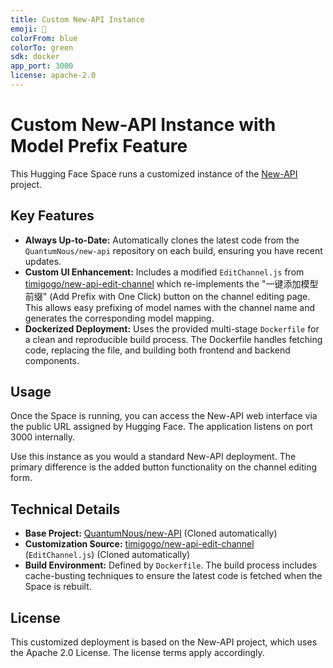 ```yaml
---
title: Custom New-API Instance
emoji: 🚀
colorFrom: blue
colorTo: green
sdk: docker
app_port: 3000
license: apache-2.0
---
```


# Custom New-API Instance with Model Prefix Feature

This Hugging Face Space runs a customized instance of the [New-API](https://github.com/QuantumNous/new-api) project.

## Key Features

*   **Always Up-to-Date:** Automatically clones the latest code from the `QuantumNous/new-api` repository on each build, ensuring you have recent updates.
*   **Custom UI Enhancement:** Includes a modified `EditChannel.js` from [timigogo/new-api-edit-channel](https://github.com/timigogo/new-api-edit-channel) which re-implements the "一键添加模型前缀" (Add Prefix with One Click) button on the channel editing page. This allows easy prefixing of model names with the channel name and generates the corresponding model mapping.
*   **Dockerized Deployment:** Uses the provided multi-stage `Dockerfile` for a clean and reproducible build process. The Dockerfile handles fetching code, replacing the file, and building both frontend and backend components.

## Usage

Once the Space is running, you can access the New-API web interface via the public URL assigned by Hugging Face. The application listens on port 3000 internally.

Use this instance as you would a standard New-API deployment. The primary difference is the added button functionality on the channel editing form.

## Technical Details

*   **Base Project:** [QuantumNous/new-API](https://github.com/QuantumNous/new-api) (Cloned automatically)
*   **Customization Source:** [timigogo/new-api-edit-channel](https://github.com/timigogo/new-api-edit-channel) (`EditChannel.js`) (Cloned automatically)
*   **Build Environment:** Defined by `Dockerfile`. The build process includes cache-busting techniques to ensure the latest code is fetched when the Space is rebuilt.

## License

This customized deployment is based on the New-API project, which uses the Apache 2.0 License. The license terms apply accordingly.


